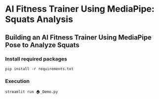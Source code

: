 # AI Fitness Trainer Using MediaPipe: Squats Analysis

## Building an AI Fitness Trainer Using MediaPipe Pose to Analyze Squats

### Install required packages

```
pip install -r requirements.txt
```

### Execution

```
streamlit run 🏠️_Demo.py
```
